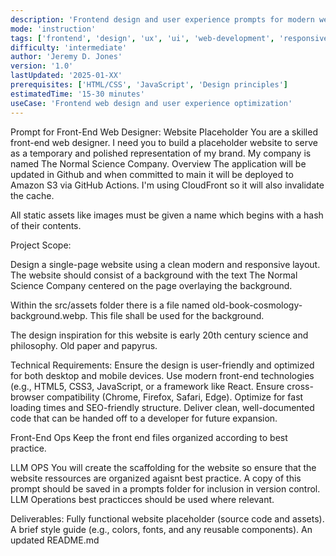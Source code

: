 ```yaml
---
description: 'Frontend design and user experience prompts for modern web applications'
mode: 'instruction'
tags: ['frontend', 'design', 'ux', 'ui', 'web-development', 'responsive', 'modern', 'user-experience']
difficulty: 'intermediate'
author: 'Jeremy D. Jones'
version: '1.0'
lastUpdated: '2025-01-XX'
prerequisites: ['HTML/CSS', 'JavaScript', 'Design principles']
estimatedTime: '15-30 minutes'
useCase: 'Frontend web design and user experience optimization'
---
```

Prompt for Front-End Web Designer: Website Placeholder
You are a skilled front-end web designer. I need you to build a placeholder website to serve as a temporary and polished representation of my brand. My company is named The Normal Science Company.
Overview
The application will be updated in Github and when committed to main it will be deployed to Amazon S3 via GitHub Actions. I'm using CloudFront so it will also invalidate the cache.

All static assets like images must be given a name which begins with a hash of their contents.


Project Scope:

Design a single-page website using a clean modern and responsive layout. The website should consist of a background with the text The Normal Science Company centered on the page overlaying the background. 

Within the src/assets folder there is a file named old-book-cosmology-background.webp. This file shall be used for the background.

The design inspiration for this website is early 20th century science and philosophy. Old paper and papyrus. 

Technical Requirements:
Ensure the design is user-friendly and optimized for both desktop and mobile devices. Use modern front-end technologies (e.g., HTML5, CSS3, JavaScript, or a framework like React. Ensure cross-browser compatibility (Chrome, Firefox, Safari, Edge). Optimize for fast loading times and SEO-friendly structure. Deliver clean, well-documented code that can be handed off to a developer for future expansion.

Front-End Ops
Keep the front end files organized according to best practice.

LLM OPS
You will create the scaffolding for the website so ensure that the website ressources are organized agaisnt best practice. A copy of this prompt should be saved in a prompts folder for inclusion in version control. LLM Operations best practicces should be used where relevant.

Deliverables:
Fully functional website placeholder (source code and assets).
A brief style guide (e.g., colors, fonts, and any reusable components).
An updated README.md